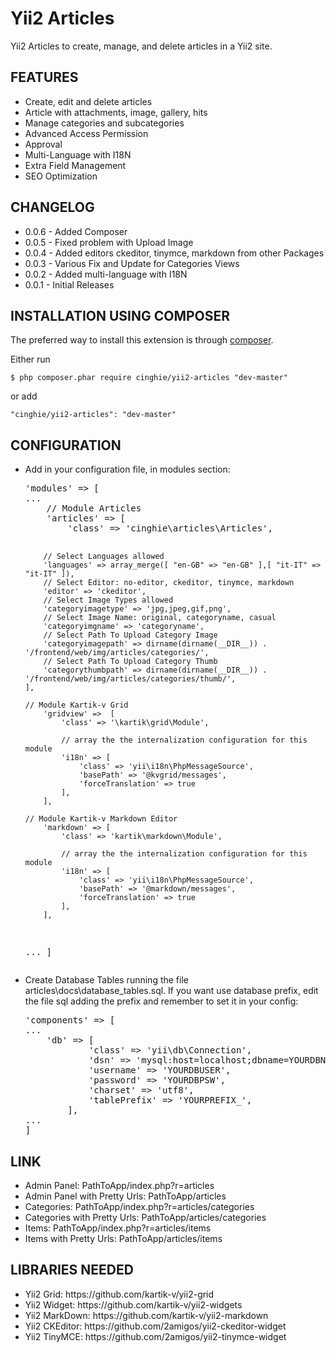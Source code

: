 Yii2 Articles
=============

Yii2 Articles to create, manage, and delete articles in a Yii2 site.

## FEATURES

<ul>
  <li>Create, edit and delete articles</li>
  <li>Article with attachments, image, gallery, hits</li>
  <li>Manage categories and subcategories</li>
  <li>Advanced Access Permission</li>
  <li>Approval</li>
  <li>Multi-Language with I18N</li>
  <li>Extra Field Management</li>
  <li>SEO Optimization</li>
</ul>

## CHANGELOG

<ul>
  <li>0.0.6 - Added Composer</li>	
  <li>0.0.5 - Fixed problem with Upload Image</li>		
  <li>0.0.4 - Added editors ckeditor, tinymce, markdown from other Packages</li>		
  <li>0.0.3 - Various Fix and Update for Categories Views</li>	
  <li>0.0.2 - Added multi-language with I18N</li>
  <li>0.0.1 - Initial Releases</li>
</ul>

## INSTALLATION USING COMPOSER

The preferred way to install this extension is through [composer](http://getcomposer.org/download/).

Either run

```
$ php composer.phar require cinghie/yii2-articles "dev-master"
```

or add

```
"cinghie/yii2-articles": "dev-master"
```

## CONFIGURATION
<ul>

<li>Add in your configuration file, in modules section:
<pre>'modules' => [ 
...
	// Module Articles
	'articles' => [
		'class' => 'cinghie\articles\Articles',
		
		// Select Languages allowed
		'languages' => array_merge([ "en-GB" => "en-GB" ],[ "it-IT" => "it-IT" ]),			
		// Select Editor: no-editor, ckeditor, tinymce, markdown
		'editor' => 'ckeditor',
		// Select Image Types allowed
		'categoryimagetype' => 'jpg,jpeg,gif,png',
		// Select Image Name: original, categoryname, casual
		'categoryimgname' => 'categoryname',
		// Select Path To Upload Category Image
		'categoryimagepath' => dirname(dirname(__DIR__)) . '/frontend/web/img/articles/categories/',
		// Select Path To Upload Category Thumb 
		'categorythumbpath' => dirname(dirname(__DIR__)) . '/frontend/web/img/articles/categories/thumb/',
	],
	
	// Module Kartik-v Grid
		'gridview' =>  [
			'class' => '\kartik\grid\Module',
			
			// array the the internalization configuration for this module
			'i18n' => [
				'class' => 'yii\i18n\PhpMessageSource',
				'basePath' => '@kvgrid/messages',
				'forceTranslation' => true
			], 
		],
		
	// Module Kartik-v Markdown Editor
		'markdown' => [
			'class' => 'kartik\markdown\Module',
			
			// array the the internalization configuration for this module
			'i18n' => [
				'class' => 'yii\i18n\PhpMessageSource',
				'basePath' => '@markdown/messages',
				'forceTranslation' => true
			], 
		],
...
]</pre>
</li>

<li>Create Database Tables running the file articles\docs\database_tables.sql. If you want use database prefix, edit the file sql adding the prefix and remember to set it in your config:
<pre>
'components' => [
...
	'db' => [
            'class' => 'yii\db\Connection',
            'dsn' => 'mysql:host=localhost;dbname=YOURDBNAME',
            'username' => 'YOURDBUSER',
            'password' => 'YOURDBPSW',
            'charset' => 'utf8',
            'tablePrefix' => 'YOURPREFIX_',
        ],
...
]
</pre>
</li>
</ul>

## LINK
<ul> 
  <li>Admin Panel: PathToApp/index.php?r=articles</li>
  <li>Admin Panel with Pretty Urls: PathToApp/articles</li>
  <li>Categories: PathToApp/index.php?r=articles/categories</li>
  <li>Categories with Pretty Urls: PathToApp/articles/categories</li>
  <li>Items: PathToApp/index.php?r=articles/items</li>
  <li>Items with Pretty Urls: PathToApp/articles/items</li>
</ul>


## LIBRARIES NEEDED

<ul> 
  <li>Yii2 Grid: https://github.com/kartik-v/yii2-grid</li>
  <li>Yii2 Widget: https://github.com/kartik-v/yii2-widgets</li>
  <li>Yii2 MarkDown: https://github.com/kartik-v/yii2-markdown</li>
  <li>Yii2 CKEditor: https://github.com/2amigos/yii2-ckeditor-widget</li>
  <li>Yii2 TinyMCE: https://github.com/2amigos/yii2-tinymce-widget</li>
</ul> 
